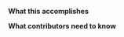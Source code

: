 
[comment]: # "Before continuining with the rest of the Pull Request, make sure the *Title* of this Pull Request contains the following"
[comment]: # "format: [branch] - Short description"
[comment]: # "Where *branch* is the branch you're merging from into master and short description describes the major changes of the PR."
**What this accomplishes**


**What contributors need to know**
